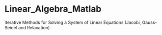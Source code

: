 # Linear_Algebra_Matlab
Iterative Methods for Solving a System of Linear Equations (Jacobi, Gauss-Seidel and Relaxation)
